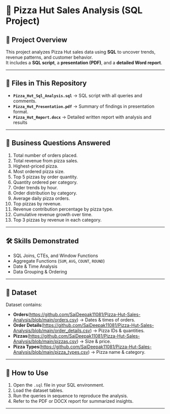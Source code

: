 # 🍕 Pizza Hut Sales Analysis (SQL Project)

## 📌 Project Overview
This project analyzes Pizza Hut sales data using **SQL** to uncover trends, revenue patterns, and customer behavior.  
It includes a **SQL script**, a **presentation (PDF)**, and a **detailed Word report**.

---

## 📂 Files in This Repository
- **`Pizza_Hut_Sql_Analysis.sql`** → SQL script with all queries and comments.
- **`Pizza_Hut_Presentation.pdf`** → Summary of findings in presentation format.
- **`Pizza_Hut_Report.docx`** → Detailed written report with analysis and results

---

## 🎯 Business Questions Answered
1. Total number of orders placed.
2. Total revenue from pizza sales.
3. Highest-priced pizza.
4. Most ordered pizza size.
5. Top 5 pizzas by order quantity.
6. Quantity ordered per category.
7. Order trends by hour.
8. Order distribution by category.
9. Average daily pizza orders.
10. Top pizzas by revenue.
11. Revenue contribution percentage by pizza type.
12. Cumulative revenue growth over time.
13. Top 3 pizzas by revenue in each category.

---

## 🛠️ Skills Demonstrated
- SQL Joins, CTEs, and Window Functions
- Aggregate Functions (`SUM`, `AVG`, `COUNT`, `ROUND`)
- Date & Time Analysis
- Data Grouping & Ordering

---

## 📑 Dataset
Dataset contains:
- **Orders**(https://github.com/SaiDeepak11081/Pizza-Hut-Sales-Analysis/blob/main/orders.csv) → Dates & times of orders.
- **Order Details**(https://github.com/SaiDeepak11081/Pizza-Hut-Sales-Analysis/blob/main/order_details.csv) → Pizza IDs & quantities.
- **Pizzas**(https://github.com/SaiDeepak11081/Pizza-Hut-Sales-Analysis/blob/main/pizzas.csv) → Size & price.
- **Pizza Types**(https://github.com/SaiDeepak11081/Pizza-Hut-Sales-Analysis/blob/main/pizza_types.csv) → Pizza name & category.

---

## 🚀 How to Use
1. Open the `.sql` file in your SQL environment.
2. Load the dataset tables.
3. Run the queries in sequence to reproduce the analysis.
4. Refer to the PDF or DOCX report for summarized insights.

---
